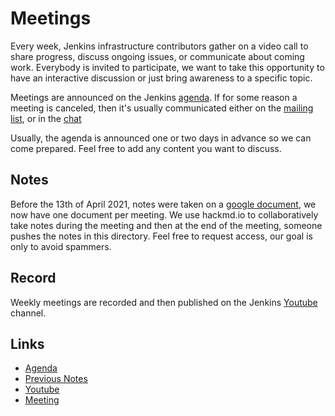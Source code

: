 # Meetings

Every week, Jenkins infrastructure contributors gather on a video call to share progress, discuss ongoing issues, or communicate about coming work.
Everybody is invited to participate, we want to take this opportunity to have an interactive discussion or just bring awareness to a specific topic.

Meetings are announced on the Jenkins [agenda](https://www.jenkins.io/event-calendar/).
If for some reason a meeting is canceled, then it's usually communicated either on the [mailing list](https://groups.google.com/u/1/g/jenkins-infra), or in the [chat](https://www.jenkins.io/chat/#jenkins-infra)

Usually, the agenda is announced one or two days in advance so we can come prepared.
Feel free to add any content you want to discuss.

## Notes
Before the 13th of April 2021, notes were taken on a [google document](https://docs.google.com/document/d/1uNneXKcIYrpBtfkkfWvtSWYgZ-6rgf4YvCqxJqBU1yg), we now have one document per meeting. We use hackmd.io to collaboratively take notes during the meeting and then at the end of the meeting, someone pushes the notes in this directory. Feel free to request access, our goal is only to avoid spammers.

## Record

Weekly meetings are recorded and then published on the Jenkins [Youtube](https://www.youtube.com/playlist?list=PLN7ajX_VdyaMxfkNddgXKy-F_-voiOj0p) channel.

## Links

* [Agenda](https://www.jenkins.io/event-calendar/)
* [Previous Notes](https://docs.google.com/document/d/1uNneXKcIYrpBtfkkfWvtSWYgZ-6rgf4YvCqxJqBU1yg)
* [Youtube](https://www.youtube.com/playlist?list=PLN7ajX_VdyaMxfkNddgXKy-F_-voiOj0p)
* [Meeting](https://zoom.us/j/92454301214?pwd=aEVoUi9EanpaakN3L1ZxRlpDQk5Ddz09)

